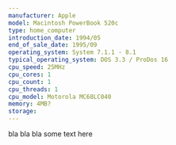 ```yaml
---
manufacturer: Apple
model: Macintosh PowerBook 520c
type: home_computer
introduction_date: 1994/05
end_of_sale_date: 1995/09
operating_system: System 7.1.1 - 8.1
typical_operating_system: DOS 3.3 / ProDos 16
cpu_speed: 25MHz
cpu_cores: 1
cpu_count: 1
cpu_threads: 1
cpu_model: Motorola MC68LC040
memory: 4MB?
storage:
---
```


bla bla bla some text here
